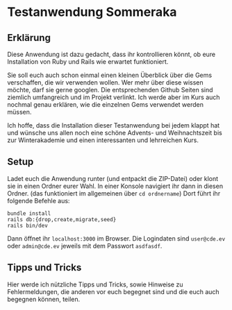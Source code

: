 # Testanwendung Sommeraka
## Erklärung
Diese Anwendung ist dazu gedacht, dass ihr kontrollieren könnt, ob eure Installation von Ruby und Rails wie erwartet funktioniert.

Sie soll euch auch schon einmal einen kleinen Überblick über die Gems verschaffen, die wir verwenden wollen. Wer mehr über diese wissen möchte, darf sie gerne googlen. Die entsprechenden Github Seiten sind ziemlich umfangreich und im Projekt verlinkt. Ich werde aber im Kurs auch nochmal genau erklären, wie die einzelnen Gems verwendet werden müssen. 

Ich hoffe, dass die Installation dieser Testanwendung bei jedem klappt hat und wünsche uns allen noch eine schöne Advents- und Weihnachtszeit bis zur Winterakademie und einen interessanten und lehrreichen Kurs. 

## Setup
Ladet euch die Anwendung runter (und entpackt die ZIP-Datei) oder klont sie in einen Ordner eurer Wahl.
In einer Konsole navigiert ihr dann in diesen Ordner. (das funktioniert im allgemeinen über `cd ordnername`)
Dort führt ihr folgende Befehle aus:
```
bundle install
rails db:{drop,create,migrate,seed}
rails bin/dev
```
Dann öffnet ihr `localhost:3000` im Browser.
Die Logindaten sind `user@cde.ev` oder `admin@cde.ev` jeweils mit dem Passwort `asdfasdf`.

## Tipps und Tricks
Hier werde ich nützliche Tipps und Tricks, sowie Hinweise zu Fehlermeldungen, die anderen vor euch begegnet sind und die euch auch begegnen können, teilen.